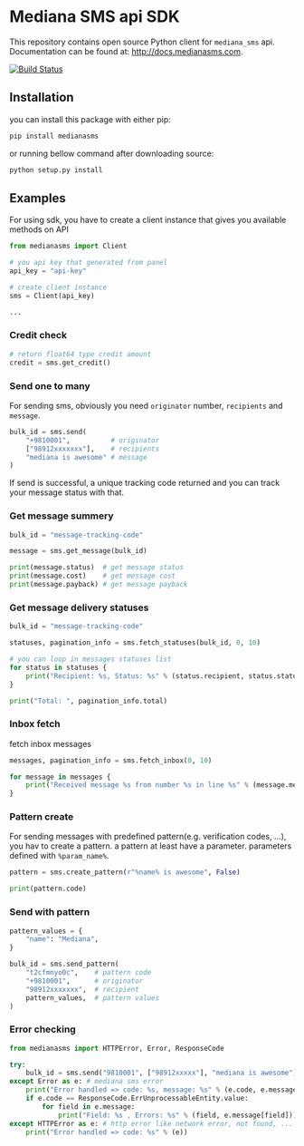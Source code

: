 # Mediana SMS api SDK

This repository contains open source Python client for `mediana_sms` api. Documentation can be found at: <http://docs.medianasms.com>.

[![Build Status](https://travis-ci.org/medianasms/python-rest-sdk.svg?branch=master)](https://travis-ci.org/medianasms/python-rest-sdk)

## Installation

you can install this package with either pip:

```bash
pip install medianasms
```

or running bellow command after downloading source:

```bash
python setup.py install
```

## Examples

For using sdk, you have to create a client instance that gives you available methods on API

```python
from medianasms import Client

# you api key that generated from panel
api_key = "api-key"

# create client instance
sms = Client(api_key)

...
```

### Credit check

```python
# return float64 type credit amount
credit = sms.get_credit()

```

### Send one to many

For sending sms, obviously you need `originator` number, `recipients` and `message`.

```python
bulk_id = sms.send(
    "+9810001",          # originator
    ["98912xxxxxxx"],    # recipients
    "mediana is awesome" # message
)

```

If send is successful, a unique tracking code returned and you can track your message status with that.

### Get message summery

```python
bulk_id = "message-tracking-code"

message = sms.get_message(bulk_id)

print(message.status)  # get message status
print(message.cost)    # get message cost
print(message.payback) # get message payback
```

### Get message delivery statuses

```python
bulk_id = "message-tracking-code"

statuses, pagination_info = sms.fetch_statuses(bulk_id, 0, 10)

# you can loop in messages statuses list
for status in statuses {
    print("Recipient: %s, Status: %s" % (status.recipient, status.status))
}

print("Total: ", pagination_info.total)
```

### Inbox fetch

fetch inbox messages

```python
messages, pagination_info = sms.fetch_inbox(0, 10)

for message in messages {
    print("Received message %s from number %s in line %s" % (message.message, message.sender, message.number))
}
```

### Pattern create

For sending messages with predefined pattern(e.g. verification codes, ...), you hav to create a pattern. a pattern at least have a parameter. parameters defined with `%param_name%`.

```python
pattern = sms.create_pattern(r"%name% is awesome", False)

print(pattern.code)
```

### Send with pattern

```python
pattern_values = {
    "name": "Mediana",
}

bulk_id = sms.send_pattern(
    "t2cfmnyo0c",    # pattern code
    "+9810001",      # originator
    "98912xxxxxxx",  # recipient
    pattern_values,  # pattern values
)
```

### Error checking

```python
from medianasms import HTTPError, Error, ResponseCode

try:
    bulk_id = sms.send("9810001", ["98912xxxxx"], "mediana is awesome")
except Error as e: # mediana sms error
    print("Error handled => code: %s, message: %s" % (e.code, e.message))
    if e.code == ResponseCode.ErrUnprocessableEntity.value:
        for field in e.message:
            print("Field: %s , Errors: %s" % (field, e.message[field]))
except HTTPError as e: # http error like network error, not found, ...
    print("Error handled => code: %s" % (e))

```
